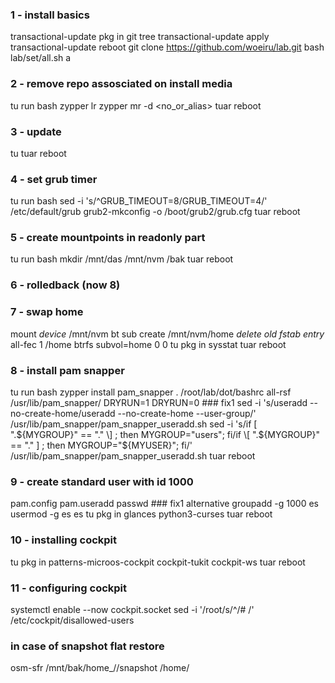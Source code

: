 ### 1 - install basics
transactional-update pkg in git tree
transactional-update apply
transactional-update reboot
git clone https://github.com/woeiru/lab.git
bash lab/set/all.sh a

### 2 - remove repo assosciated on install media
tu run bash
	zypper lr
	zypper mr -d <no_or_alias>
tuar
reboot

### 3 - update
tu
tuar
reboot

### 4 - set grub timer
tu run bash
    sed -i 's/^GRUB_TIMEOUT=8/GRUB_TIMEOUT=4/' /etc/default/grub
	grub2-mkconfig -o /boot/grub2/grub.cfg
tuar
reboot

### 5 - create mountpoints in readonly part
tu run bash
    mkdir /mnt/das /mnt/nvm /bak
tuar
reboot

### 6 - rolledback (now 8)

### 7 - swap home
mount *device* /mnt/nvm
bt sub create /mnt/nvm/home
*delete old fstab entry*
all-fec 1 /home btrfs subvol=home 0 0
tu pkg in sysstat
tuar
reboot

### 8 - install pam snapper
tu run bash
    zypper install pam_snapper
    . /root/lab/dot/bashrc
    all-rsf /usr/lib/pam_snapper/ DRYRUN=1 DRYRUN=0
    ### fix1 
    sed -i 's/useradd --no-create-home/useradd --no-create-home --user-group/' /usr/lib/pam_snapper/pam_snapper_useradd.sh
    sed -i 's/if \[ ".${MYGROUP}" == "." \] ; then MYGROUP="users"; fi/if \[ ".${MYGROUP}" == "." \] ; then MYGROUP="${MYUSER}"; fi/' /usr/lib/pam_snapper/pam_snapper_useradd.sh
tuar
reboot

### 9 - create standard user with id 1000
pam.config
pam.useradd <username> <usergroup>
passwd <username>
    ### fix1 alternative
    groupadd -g 1000 es
    usermod -g es es
tu pkg in glances python3-curses
tuar
reboot

### 10 - installing cockpit
tu pkg in patterns-microos-cockpit cockpit-tukit cockpit-ws
tuar
reboot

### 11 - configuring cockpit

systemctl enable --now cockpit.socket
sed -i '/root/s/^/# /' /etc/cockpit/disallowed-users

### in case of snapshot flat restore
osm-sfr /mnt/bak/home_<username>/<sNr>/snapshot /home/<username>
